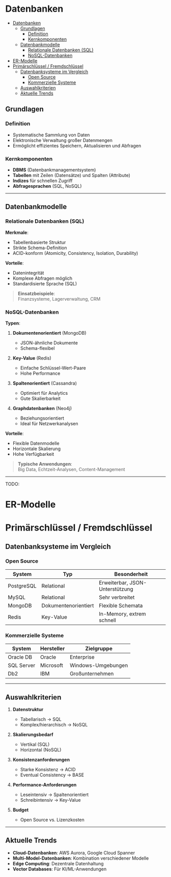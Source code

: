 # Datenbanken

- [Datenbanken](#datenbanken)
  - [Grundlagen](#grundlagen)
    - [Definition](#definition)
    - [Kernkomponenten](#kernkomponenten)
  - [Datenbankmodelle](#datenbankmodelle)
    - [Relationale Datenbanken (SQL)](#relationale-datenbanken-sql)
    - [NoSQL-Datenbanken](#nosql-datenbanken)
- [ER-Modelle](#er-modelle)
- [Primärschlüssel / Fremdschlüssel](#primärschlüssel--fremdschlüssel)
  - [Datenbanksysteme im Vergleich](#datenbanksysteme-im-vergleich)
    - [Open Source](#open-source)
    - [Kommerzielle Systeme](#kommerzielle-systeme)
  - [Auswahlkriterien](#auswahlkriterien)
  - [Aktuelle Trends](#aktuelle-trends)


## Grundlagen

### Definition
- Systematische Sammlung von Daten
- Elektronische Verwaltung großer Datenmengen
- Ermöglicht effizientes Speichern, Aktualisieren und Abfragen

### Kernkomponenten
- **DBMS** (Datenbankmanagementsystem)
- **Tabellen** mit Zeilen (Datensätze) und Spalten (Attribute)
- **Indizes** für schnellen Zugriff
- **Abfragesprachen** (SQL, NoSQL)

---

## Datenbankmodelle

### Relationale Datenbanken (SQL)
**Merkmale**:
- Tabellenbasierte Struktur
- Strikte Schema-Definition
- ACID-konform (Atomicity, Consistency, Isolation, Durability)

**Vorteile**:
- Datenintegrität
- Komplexe Abfragen möglich
- Standardisierte Sprache (SQL)

> **Einsatzbeispiele**:  
> Finanzsysteme, Lagerverwaltung, CRM

### NoSQL-Datenbanken
**Typen**:
1. **Dokumentenorientiert** (MongoDB)
   - JSON-ähnliche Dokumente
   - Schema-flexibel

2. **Key-Value** (Redis)
   - Einfache Schlüssel-Wert-Paare
   - Hohe Performance

3. **Spaltenorientiert** (Cassandra)
   - Optimiert für Analytics
   - Gute Skalierbarkeit

4. **Graphdatenbanken** (Neo4j)
   - Beziehungsorientiert
   - Ideal für Netzwerkanalysen

**Vorteile**:
- Flexible Datenmodelle
- Horizontale Skalierung
- Hohe Verfügbarkeit

> **Typische Anwendungen**:  
> Big Data, Echtzeit-Analysen, Content-Management

---
TODO:
# ER-Modelle

# Primärschlüssel / Fremdschlüssel

## Datenbanksysteme im Vergleich

### Open Source
| System | Typ | Besonderheit |
|--------|-----|-------------|
| PostgreSQL | Relational | Erweiterbar, JSON-Unterstützung |
| MySQL | Relational | Sehr verbreitet |
| MongoDB | Dokumentenorientiert | Flexible Schemata |
| Redis | Key-Value | In-Memory, extrem schnell |

### Kommerzielle Systeme
| System | Hersteller | Zielgruppe |
|--------|-----------|------------|
| Oracle DB | Oracle | Enterprise |
| SQL Server | Microsoft | Windows-Umgebungen |
| Db2 | IBM | Großunternehmen |

---

## Auswahlkriterien

1. **Datenstruktur**
   - Tabellarisch → SQL
   - Komplex/hierarchisch → NoSQL

2. **Skalierungsbedarf**
   - Vertikal (SQL)
   - Horizontal (NoSQL)

3. **Konsistenzanforderungen**
   - Starke Konsistenz → ACID
   - Eventual Consistency → BASE

4. **Performance-Anforderungen**
   - Leseintensiv → Spaltenorientiert
   - Schreibintensiv → Key-Value

5. **Budget**
   - Open Source vs. Lizenzkosten

---

## Aktuelle Trends

- **Cloud-Datenbanken**: AWS Aurora, Google Cloud Spanner
- **Multi-Model-Datenbanken**: Kombination verschiedener Modelle
- **Edge Computing**: Dezentrale Datenhaltung
- **Vector Databases**: Für KI/ML-Anwendungen
